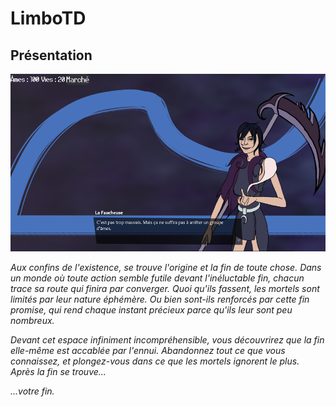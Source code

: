 # LimboTD

## Présentation

![Capture d'écran du jeu](https://github.com/jasonchampagne/GameJam/blob/main/20250509-20250523/Projets/limbotd/screenshot.png)

_Aux confins de l'existence, se trouve l'origine et la fin de toute chose._
_Dans un monde où toute action semble futile devant l'inéluctable fin, chacun trace sa route qui finira par converger._
_Quoi qu'ils fassent, les mortels sont limités par leur nature éphémère._
_Ou bien sont-ils renforcés par cette fin promise, qui rend chaque instant précieux parce qu'ils leur sont peu nombreux._

_Devant cet espace infiniment incompréhensible, vous découvrirez que la fin elle-même est accablée par l'ennui._
_Abandonnez tout ce que vous connaissez, et plongez-vous dans ce que les mortels ignorent le plus._
_Après la fin se trouve..._

_...votre fin._
